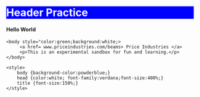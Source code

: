<!DOCTYPE html>
<html>
    <h1 style="color:white; background:blue;">Header Practice</h1>
    <h4>
        Hello World
    </h4>
    
    <body style="color:green;background:white;>    
         <a href= www.priceindustries.com/beams> Price Industries </a>
         <p>This is an experimental sandbox for fun and learning.</p>
    </body> 
    
    <style>     
        body {background-color:powderblue;}
        head {color:white; font-family:verdana;font-size:400%;}
        title {font-size:150%;}
    </style>

    

</html>

